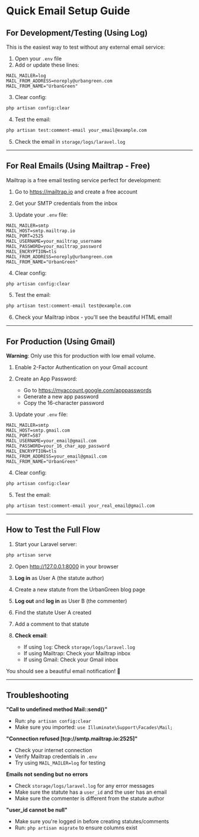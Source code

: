 # Quick Email Setup Guide

## For Development/Testing (Using Log)

This is the easiest way to test without any external email service:

1. Open your `.env` file
2. Add or update these lines:
```env
MAIL_MAILER=log
MAIL_FROM_ADDRESS=noreply@urbangreen.com
MAIL_FROM_NAME="UrbanGreen"
```

3. Clear config:
```bash
php artisan config:clear
```

4. Test the email:
```bash
php artisan test:comment-email your_email@example.com
```

5. Check the email in `storage/logs/laravel.log`

---

## For Real Emails (Using Mailtrap - Free)

Mailtrap is a free email testing service perfect for development:

1. Go to https://mailtrap.io and create a free account

2. Get your SMTP credentials from the inbox

3. Update your `.env` file:
```env
MAIL_MAILER=smtp
MAIL_HOST=smtp.mailtrap.io
MAIL_PORT=2525
MAIL_USERNAME=your_mailtrap_username
MAIL_PASSWORD=your_mailtrap_password
MAIL_ENCRYPTION=tls
MAIL_FROM_ADDRESS=noreply@urbangreen.com
MAIL_FROM_NAME="UrbanGreen"
```

4. Clear config:
```bash
php artisan config:clear
```

5. Test the email:
```bash
php artisan test:comment-email test@example.com
```

6. Check your Mailtrap inbox - you'll see the beautiful HTML email!

---

## For Production (Using Gmail)

**Warning**: Only use this for production with low email volume.

1. Enable 2-Factor Authentication on your Gmail account

2. Create an App Password:
   - Go to https://myaccount.google.com/apppasswords
   - Generate a new app password
   - Copy the 16-character password

3. Update your `.env` file:
```env
MAIL_MAILER=smtp
MAIL_HOST=smtp.gmail.com
MAIL_PORT=587
MAIL_USERNAME=your_email@gmail.com
MAIL_PASSWORD=your_16_char_app_password
MAIL_ENCRYPTION=tls
MAIL_FROM_ADDRESS=your_email@gmail.com
MAIL_FROM_NAME="UrbanGreen"
```

4. Clear config:
```bash
php artisan config:clear
```

5. Test the email:
```bash
php artisan test:comment-email your_real_email@gmail.com
```

---

## How to Test the Full Flow

1. Start your Laravel server:
```bash
php artisan serve
```

2. Open http://127.0.0.1:8000 in your browser

3. **Log in** as User A (the statute author)

4. Create a new statute from the UrbanGreen blog page

5. **Log out** and **log in** as User B (the commenter)

6. Find the statute User A created

7. Add a comment to that statute

8. **Check email**:
   - If using `log`: Check `storage/logs/laravel.log`
   - If using Mailtrap: Check your Mailtrap inbox
   - If using Gmail: Check your Gmail inbox

You should see a beautiful email notification! 🎉

---

## Troubleshooting

**"Call to undefined method Mail::send()"**
- Run: `php artisan config:clear`
- Make sure you imported: `use Illuminate\Support\Facades\Mail;`

**"Connection refused [tcp://smtp.mailtrap.io:2525]"**
- Check your internet connection
- Verify Mailtrap credentials in `.env`
- Try using `MAIL_MAILER=log` for testing

**Emails not sending but no errors**
- Check `storage/logs/laravel.log` for any error messages
- Make sure the statute has a `user_id` and the user has an email
- Make sure the commenter is different from the statute author

**"user_id cannot be null"**
- Make sure you're logged in before creating statutes/comments
- Run: `php artisan migrate` to ensure columns exist
